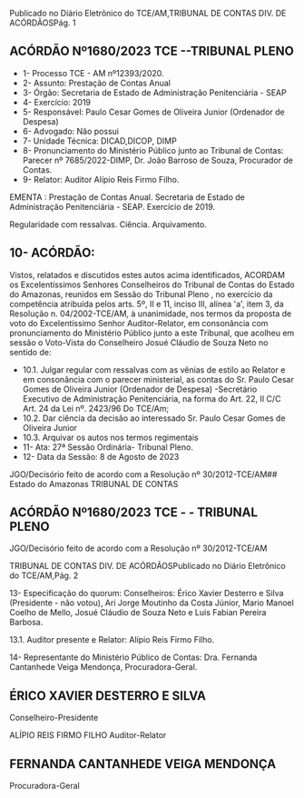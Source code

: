 Publicado  no  Diário  Eletrônico do TCE/AM,TRIBUNAL DE CONTAS DIV. DE ACÓRDÃOSPág. 1

## ACÓRDÃO Nº1680/2023  TCE --TRIBUNAL PLENO

- 1- Processo TCE - AM nº12393/2020.
- 2- Assunto: Prestação de Contas Anual
- 3- Órgão: Secretaria de Estado de Administração Penitenciária - SEAP
- 4- Exercício: 2019
- 5- Responsável: Paulo Cesar Gomes de Oliveira Junior (Ordenador de Despesa)
- 6- Advogado: Não possui
- 7- Unidade Técnica: DICAD,DICOP, DIMP
- 8- Pronunciamento  do  Ministério  Público  junto  ao  Tribunal  de  Contas: Parecer  nº 7685/2022-DIMP, Dr. João Barroso de Souza, Procurador de Contas.
- 9- Relator: Auditor Alípio Reis Firmo Filho.

EMENTA : Prestação  de  Contas  Anual.  Secretaria de Estado de Administração Penitenciária - SEAP. Exercício de 2019.

Regularidade com ressalvas. Ciência. Arquivamento.

## 10-  ACÓRDÃO:

Vistos, relatados e discutidos estes autos acima identificados, ACORDAM os Excelentíssimos Senhores Conselheiros do Tribunal de Contas do Estado do Amazonas, reunidos em Sessão do Tribunal Pleno , no exercício da competência atribuída pelos arts. 5º, II e 11, inciso III, alínea 'a', item 3, da Resolução n. 04/2002-TCE/AM, à unanimidade, nos termos da proposta de voto do Excelentíssimo Senhor Auditor-Relator, em consonância com  pronunciamento  do  Ministério  Público  junto  a  este  Tribunal,  que acolheu em sessão o Voto-Vista do Conselheiro Josué Cláudio de Souza Neto no sentido de:

- 10.1.  Julgar  regular  com  ressalvas com  as  vênias de  estilo  ao  Relator  e em  consonância  com  o  parecer  ministerial,  as  contas  do Sr.  Paulo Cesar Gomes  de Oliveira Junior (Ordenador de Despesa) -Secretário Executivo de Administração Penitenciária, na forma do Art. 22, II C/C Art. 24 da Lei nº. 2423/96 Do TCE/Am;
- 10.2.  Dar  ciência da  decisão  ao interessado Sr.  Paulo  Cesar  Gomes  de Oliveira Junior
- 10.3.  Arquivar os autos nos termos regimentais
- 11-  Ata: 27ª Sessão Ordinária- Tribunal Pleno.
- 12-  Data da Sessão: 8 de Agosto de 2023

JGO/Decisório feito de acordo com a Resolução nº 30/2012-TCE/AM## Estado do Amazonas TRIBUNAL DE CONTAS

## ACÓRDÃO Nº1680/2023  TCE - - TRIBUNAL PLENO

JGO/Decisório feito de acordo com a Resolução nº 30/2012-TCE/AM

TRIBUNAL DE CONTAS DIV. DE ACÓRDÃOSPublicado  no  Diário  Eletrônico do TCE/AM,Pág. 2

13-  Especificação do quorum: Conselheiros: Érico Xavier Desterro e Silva (Presidente - não votou), Ari Jorge Moutinho da Costa Júnior, Mario Manoel Coelho de Mello, Josué Cláudio de Souza Neto e Luis Fabian Pereira Barbosa.

13.1. Auditor presente e Relator: Alípio Reis Firmo Filho.

14-  Representante do Ministério Público de Contas: Dra. Fernanda Cantanhede Veiga Mendonça, Procuradora-Geral.

## ÉRICO XAVIER DESTERRO E SILVA

Conselheiro-Presidente

ALÍPIO REIS FIRMO FILHO Auditor-Relator

## FERNANDA CANTANHEDE VEIGA MENDONÇA

Procuradora-Geral